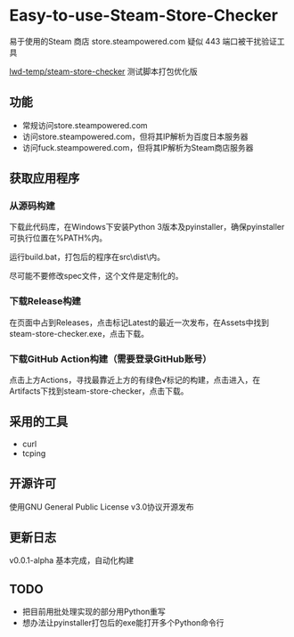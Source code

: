# Easy-to-use-Steam-Store-Checker

易于使用的Steam 商店 store.steampowered.com 疑似 443 端口被干扰验证工具

[lwd-temp/steam-store-checker](https://github.com/lwd-temp/steam-store-checker) 测试脚本打包优化版

## 功能

* 常规访问store.steampowered.com
* 访问store.steampowered.com，但将其IP解析为百度日本服务器
* 访问fuck.steampowered.com，但将其IP解析为Steam商店服务器

## 获取应用程序

### 从源码构建

下载此代码库，在Windows下安装Python 3版本及pyinstaller，确保pyinstaller可执行位置在%PATH%内。

运行build.bat，打包后的程序在src\dist\内。

尽可能不要修改spec文件，这个文件是定制化的。

### 下载Release构建

在页面中占到Releases，点击标记Latest的最近一次发布，在Assets中找到steam-store-checker.exe，点击下载。

### 下载GitHub Action构建（需要登录GitHub账号）

点击上方Actions，寻找最靠近上方的有绿色√标记的构建，点击进入，在Artifacts下找到steam-store-checker，点击下载。

## 采用的工具

* curl
* tcping

## 开源许可

使用GNU General Public License v3.0协议开源发布

## 更新日志

v0.0.1-alpha 基本完成，自动化构建

## TODO

* 把目前用批处理实现的部分用Python重写
* 想办法让pyinstaller打包后的exe能打开多个Python命令行
